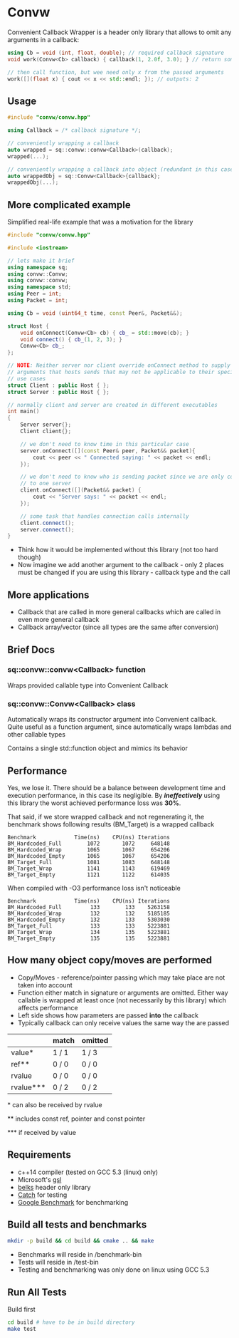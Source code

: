 # Convw
Convenient Callback Wrapper is a header only library that allows to omit any
arguments in a callback:
```cpp
using Cb = void (int, float, double); // required callback signature
void work(Convw<Cb> callback) { callback(1, 2.0f, 3.0); } // return some values

// then call function, but wee need only x from the passed arguments
work([](float x) { cout << x << std::endl; }); // outputs: 2
```

## Usage
```cpp
#include "convw/convw.hpp"

using Callback = /* callback signature */;

// conveniently wrapping a callback
auto wrapped = sq::convw::convw<Callback>(callback);
wrapped(...);

// conveniently wrapping a callback into object (redundant in this case)
auto wrappedObj = sq::Convw<Callback>{callback};
wrappedObj(...);
```

## More complicated example
Simplified real-life example that was a motivation for the library
```cpp
#include "convw/convw.hpp"

#include <iostream>

// lets make it brief
using namespace sq;
using convw::Convw;
using convw::convw;
using namespace std;
using Peer = int;
using Packet = int;

using Cb = void (uint64_t time, const Peer&, Packet&&);

struct Host {
    void onConnect(Convw<Cb> cb) { cb_ = std::move(cb); }
    void connect() { cb_(1, 2, 3); }
    Convw<Cb> cb_;
};

// NOTE: Neither server nor client override onConnect method to supply different
// arguments that hosts sends that may not be applicable to their specific
// use cases
struct Client : public Host { };
struct Server : public Host { };

// normally client and server are created in different executables
int main()
{
    Server server{};
    Client client{};

    // we don't need to know time in this particular case
    server.onConnect([](const Peer& peer, Packet&& packet){
        cout << peer << " Connected saying: " << packet << endl;
    });

    // we don't need to know who is sending packet since we are only connected
    // to one server
    client.onConnect([](Packet&& packet) {
        cout << "Server says: " << packet << endl;
    });

    // some task that handles connection calls internally
    client.connect();
    server.connect();
}
```
- Think how it would be implemented without this library (not too hard though)
- Now imagine we add another argument to the callback - only 2 places must be
changed if you are using this library - callback type and the call

## More applications
- Callback that are called in more general callbacks which are called in even
more general callback
- Callback array/vector (since all types are the same after conversion)

## Brief Docs
### sq::convw::convw&lt;Callback&gt; function
Wraps provided callable type into Convenient Callback
### sq::convw::Convw&lt;Callback&gt; class
Automatically wraps its constructor argument into Convenient callback. Quite
useful as a function argument, since automatically wraps lambdas and other
callable types

Contains a single std::function object and mimics its behavior

## Performance
Yes, we lose it. There should be a balance between development time and
execution performance, in this case its negligible. By ***ineffectively*** using
this library the worst achieved performance loss was **30%**.

That said, if we store wrapped callback and not regenerating it, the benchmark
shows following results (BM_Target) is a wrapped callback
```
Benchmark            Time(ns)    CPU(ns) Iterations
BM_Hardcoded_Full        1072       1072     648148
BM_Hardcoded_Wrap        1065       1067     654206
BM_Hardcoded_Empty       1065       1067     654206
BM_Target_Full           1081       1083     648148
BM_Target_Wrap           1141       1143     619469
BM_Target_Empty          1121       1122     614035
```
When compiled with -O3 performance loss isn't noticeable
```
Benchmark            Time(ns)    CPU(ns) Iterations
BM_Hardcoded_Full         133        133    5263158
BM_Hardcoded_Wrap         132        132    5185185
BM_Hardcoded_Empty        132        133    5303030
BM_Target_Full            133        133    5223881
BM_Target_Wrap            134        135    5223881
BM_Target_Empty           135        135    5223881
```

## How many object copy/moves are performed

- Copy/Moves - reference/pointer passing which may take place are not taken into
account
- Function either match in signature or arguments are omitted. Either way
callable is wrapped at least once (not necessarily by this library)
which affects performance
- Left side shows how parameters are passed **into** the callback
- Typically callback can only receive values the same way the are passed

|           | match | omitted |
|-----------|-------|---------|
| value*    | 1 / 1 | 1 / 3   |
| ref**     | 0 / 0 | 0 / 0   |
| rvalue    | 0 / 0 | 0 / 0   |
| rvalue*** | 0 / 2 | 0 / 2   |

&#42; can also be received by rvalue

&#42;&#42; includes const ref, pointer and const pointer

&#42;&#42;&#42; if received by value

## Requirements
- c++14 compiler (tested on GCC 5.3 (linux) only)
- Microsoft's [gsl](https://github.com/microsoft/gsl)
- [belks](https://github.com/sQu1rr/belks) header only library
- [Catch](https://github.com/philsquared/Catch/) for testing
- [Google Benchmark](https://github.com/google/benchmark) for benchmarking

## Build all tests and benchmarks
```bash
mkdir -p build && cd build && cmake .. && make
```
- Benchmarks will reside in /benchmark-bin
- Tests will reside in /test-bin
- Testing and benchmarking was only done on linux using GCC 5.3

## Run All Tests
Build first
```bash
cd build # have to be in build directory
make test
```
